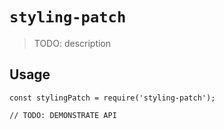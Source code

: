 # `styling-patch`

> TODO: description

## Usage

```
const stylingPatch = require('styling-patch');

// TODO: DEMONSTRATE API
```

